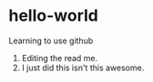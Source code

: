 # hello-world
Learning to use github

1. Editing the read me.
2. I just did this isn't this awesome.
